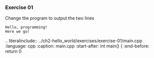 ### Exercise 01

Change the program to output the two lines 

```
Hello, programming! 
Here we go!
```


.. literalinclude:: ../ch2-hello_world/exercises/exercise-01/main.cpp
   :language: cpp
   :caption: main.cpp
   :start-after: int main() {
   :end-before: return 0
